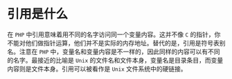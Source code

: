 # 引用是什么

在 `PHP` 中引用意味着用不同的名字访问同一个变量内容。这并不像 `C` 的指针，你不能对他们做指针运算，他们并不是实际的内存地址。替代的是，引用是符号表别名。注意在 `PHP` 中，变量名和变量内容是不一样的，因此同样的内容可以有不同的名字。最接近的比喻是 `Unix` 的文件名和文件本身，变量名是目录条目，而变量内容则是文件本身。引用可以被看作是 `Unix` 文件系统中的硬链接。